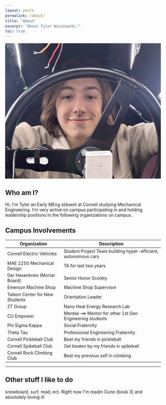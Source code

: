 ```yaml
---
layout: posts
permalink: /about/
title: "About"
excerpt: "About Tyler Wisniewski."
toc: true
---
```


![CAD Explosion](images/portfolio/tyler_car.jpg)  

## Who am I?

Hi, I'm Tyler an Early MEng stduent at Cornell studying Mechanical Engineering. I'm very active on campus participating in and holding leadership positions in the following organizations on campus. 

## Campus Involvements

| Organization                | Description       | 
| -------------------- | -------------------|
| Cornell Electric Vehicles| Student Project Team building hyper-efficient, autonomous cars |
| MAE 2250 Mechanical Design | TA for last two years |
| Der Hexenkreis (Mortar Board) | Senior Honor Scoiety |
| Emerson Machine Shop | Machine Shop Supervisor |
| Tatkon Center for New Students | Orientation Leader |
| ZT Group | Nano Heat Energy Research Lab |
| CU Empower | Mentee ==> Mentor for other 1st Gen Engineering students |
| Phi Sigma Kappa | Social Fraternity |
| Theta Tau | Professional Engineering Fraternity |
| Cornell Pickleball Club | Beat my friends in pickleball |
| Cornell Spikeball Club | Get beaten by my friends in spikeball |
| Cornell Rock Climbing Club | Beat my previous self in climbing |


---

## Other stuff I like to do
snowboard, surf, read, ect. Right now I'm readin Dune (book 3) and absolutely loving it!

